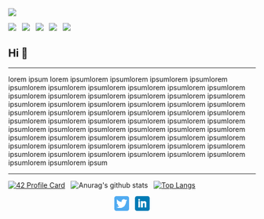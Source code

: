 
<img align='center' src="https://media.giphy.com/media/RbDKaczqWovIugyJmW/giphy.gif" >

![](https://img.shields.io/badge/Code-Javascript-informational?style=flat&logo=javascript&logoColor=white&color=2bbc8a)
&nbsp;
![](https://img.shields.io/badge/OS-Linux-informational?style=flat&logo=linux&logoColor=white&color=2bbc8a)
&nbsp;
![](https://img.shields.io/badge/Code-Python-informational?style=flat&logo=python&logoColor=white&color=2bbc8a)
&nbsp;
![](https://img.shields.io/badge/Code-React-informational?style=flat&logo=react.js&logoColor=white&color=2bbc8a)
&nbsp;
![](https://img.shields.io/badge/Code-Make-informational?style=flat&logo=cmake&logoColor=white&color=2bbc8a)

## Hi 👋
---

lorem ipsum  lorem ipsumlorem ipsumlorem ipsumlorem ipsumlorem ipsumlorem ipsumlorem ipsumlorem ipsumlorem ipsumlorem ipsumlorem ipsumlorem ipsumlorem ipsumlorem ipsumlorem ipsumlorem ipsumlorem ipsumlorem ipsumlorem ipsumlorem ipsumlorem ipsumlorem ipsumlorem ipsumlorem ipsumlorem ipsumlorem ipsumlorem ipsumlorem ipsumlorem ipsumlorem ipsumlorem ipsumlorem ipsumlorem ipsumlorem ipsumlorem ipsumlorem ipsumlorem ipsumlorem ipsumlorem ipsumlorem ipsumlorem ipsumlorem ipsumlorem ipsumlorem ipsumlorem ipsumlorem ipsumlorem ipsumlorem ipsumlorem ipsumlorem ipsumlorem ipsumlorem ipsumlorem ipsumlorem ipsumlorem ipsumlorem ipsumlorem ipsumlorem ipsumlorem ipsumlorem ipsumlorem ipsum

---


<p>

[![42 Profile Card](https://1337-readme.vercel.app/api/profile?cursus=42cursus&email=hide&login=zchatoua)](https://github.com/ZackChOfficial/ZackChOfficial)&nbsp;&nbsp;
![Anurag's github stats](https://github-readme-stats.vercel.app/api?username=ZackChOfficial&show_icons=true&theme=tokyonight)&nbsp;&nbsp;
[![Top Langs](https://github-readme-stats.vercel.app/api/top-langs/?username=ZackChOfficial&layout=compact)](https://github.com/anuraghazra/github-readme-stats)

</p>

<p align="center">
<a href="https://twitter.com/ZACKCH_OFF"><img height="30" src="https://github.com/ZackChOfficial/ZackChOfficial/blob/main/assets/twitter.png?raw=true"></a>&nbsp;&nbsp;
<a href="https://www.linkedin.com/in/zakch/"><img height="30" src="https://github.com/ZackChOfficial/ZackChOfficial/blob/main/assets/linkedin.png?raw=true"></a>

</p>